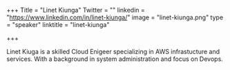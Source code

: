 +++
Title = "Linet Kiunga"
Twitter = ""
linkedin = "https://www.linkedin.com/in/linet-kiunga/"
image = "linet-kiunga.png"
type = "speaker"
linktitle = "linet-kiunga"

+++

Linet Kiuga is a skilled Cloud Enigeer specializing in AWS infrastucture and services. With a background in system administration and focus on Devops.
